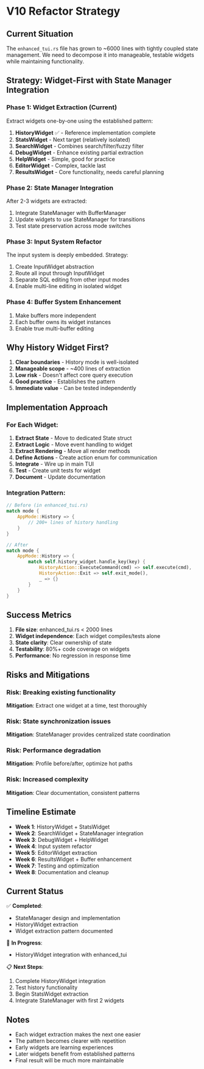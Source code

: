 # V10 Refactor Strategy

## Current Situation
The `enhanced_tui.rs` file has grown to ~6000 lines with tightly coupled state management. We need to decompose it into manageable, testable widgets while maintaining functionality.

## Strategy: Widget-First with State Manager Integration

### Phase 1: Widget Extraction (Current)
Extract widgets one-by-one using the established pattern:

1. **HistoryWidget** ✅ - Reference implementation complete
2. **StatsWidget** - Next target (relatively isolated)
3. **SearchWidget** - Combines search/filter/fuzzy filter
4. **DebugWidget** - Enhance existing partial extraction
5. **HelpWidget** - Simple, good for practice
6. **EditorWidget** - Complex, tackle last
7. **ResultsWidget** - Core functionality, needs careful planning

### Phase 2: State Manager Integration
After 2-3 widgets are extracted:
1. Integrate StateManager with BufferManager
2. Update widgets to use StateManager for transitions
3. Test state preservation across mode switches

### Phase 3: Input System Refactor
The input system is deeply embedded. Strategy:
1. Create InputWidget abstraction
2. Route all input through InputWidget
3. Separate SQL editing from other input modes
4. Enable multi-line editing in isolated widget

### Phase 4: Buffer System Enhancement
1. Make buffers more independent
2. Each buffer owns its widget instances
3. Enable true multi-buffer editing

## Why History Widget First?

1. **Clear boundaries** - History mode is well-isolated
2. **Manageable scope** - ~400 lines of extraction
3. **Low risk** - Doesn't affect core query execution
4. **Good practice** - Establishes the pattern
5. **Immediate value** - Can be tested independently

## Implementation Approach

### For Each Widget:
1. **Extract State** - Move to dedicated State struct
2. **Extract Logic** - Move event handling to widget
3. **Extract Rendering** - Move all render methods
4. **Define Actions** - Create action enum for communication
5. **Integrate** - Wire up in main TUI
6. **Test** - Create unit tests for widget
7. **Document** - Update documentation

### Integration Pattern:
```rust
// Before (in enhanced_tui.rs)
match mode {
    AppMode::History => {
        // 200+ lines of history handling
    }
}

// After
match mode {
    AppMode::History => {
        match self.history_widget.handle_key(key) {
            HistoryAction::ExecuteCommand(cmd) => self.execute(cmd),
            HistoryAction::Exit => self.exit_mode(),
            _ => {}
        }
    }
}
```

## Success Metrics

1. **File size**: enhanced_tui.rs < 2000 lines
2. **Widget independence**: Each widget compiles/tests alone
3. **State clarity**: Clear ownership of state
4. **Testability**: 80%+ code coverage on widgets
5. **Performance**: No regression in response time

## Risks and Mitigations

### Risk: Breaking existing functionality
**Mitigation**: Extract one widget at a time, test thoroughly

### Risk: State synchronization issues
**Mitigation**: StateManager provides centralized state coordination

### Risk: Performance degradation
**Mitigation**: Profile before/after, optimize hot paths

### Risk: Increased complexity
**Mitigation**: Clear documentation, consistent patterns

## Timeline Estimate

- **Week 1**: HistoryWidget + StatsWidget
- **Week 2**: SearchWidget + StateManager integration
- **Week 3**: DebugWidget + HelpWidget
- **Week 4**: Input system refactor
- **Week 5**: EditorWidget extraction
- **Week 6**: ResultsWidget + Buffer enhancement
- **Week 7**: Testing and optimization
- **Week 8**: Documentation and cleanup

## Current Status

✅ **Completed**:
- StateManager design and implementation
- HistoryWidget extraction
- Widget extraction pattern documented

🔄 **In Progress**:
- HistoryWidget integration with enhanced_tui

📋 **Next Steps**:
1. Complete HistoryWidget integration
2. Test history functionality
3. Begin StatsWidget extraction
4. Integrate StateManager with first 2 widgets

## Notes

- Each widget extraction makes the next one easier
- The pattern becomes clearer with repetition
- Early widgets are learning experiences
- Later widgets benefit from established patterns
- Final result will be much more maintainable